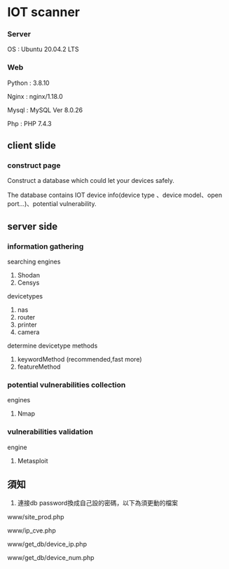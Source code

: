 # IOT scanner

### Server
OS : Ubuntu 20.04.2 LTS

### Web
Python : 3.8.10

Nginx : nginx/1.18.0

Mysql :  MySQL Ver 8.0.26

Php : PHP 7.4.3

## client slide
### construct page
Construct a database which could let your devices safely.

The database contains IOT device info(device type 、device model、open port...)、potential vulnerability.

## server side
### information gathering
searching engines
1. Shodan
2. Censys

devicetypes
1. nas
2. router
3. printer
4. camera

determine devicetype methods
1. keywordMethod (recommended,fast more)
2. featureMethod

### potential vulnerabilities collection
engines
1. Nmap

### vulnerabilities validation
engine
1. Metasploit

## 須知
1. 連接db password換成自己設的密碼，以下為須更動的檔案

www/site_prod.php

www/ip_cve.php

www/get_db/device_ip.php

www/get_db/device_num.php
